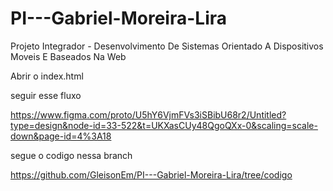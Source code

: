 # PI---Gabriel-Moreira-Lira
Projeto Integrador - Desenvolvimento De Sistemas Orientado A Dispositivos Moveis E Baseados Na Web

Abrir o index.html 

seguir esse fluxo

https://www.figma.com/proto/U5hY6VjmFVs3iSBibU68r2/Untitled?type=design&node-id=33-522&t=UKXasCUy48QgoQXx-0&scaling=scale-down&page-id=4%3A18

segue o codigo nessa branch

https://github.com/GleisonEm/PI---Gabriel-Moreira-Lira/tree/codigo
